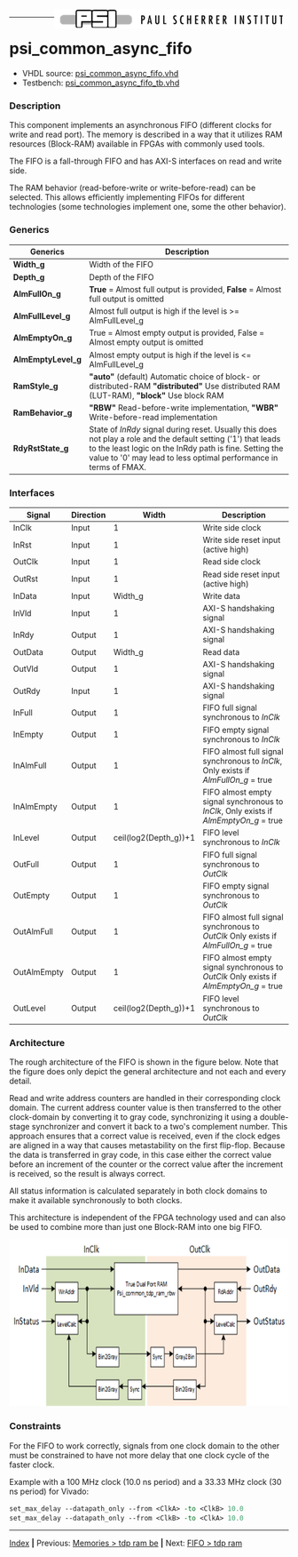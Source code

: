 <img align="right" src="../psi_logo.png">

***
# psi\_common\_async\_fifo

- VHDL source: [psi_common_async_fifo.vhd](../../hdl/psi_common_async_fifo.vhd)
- Testbench: [psi_common_async_fifo_tb.vhd](../../testbench/psi_common_async_fifo_tb/psi_common_async_fifo_tb.vhd)

### Description

This component implements an asynchronous FIFO (different clocks for
write and read port). The memory is described in a way that it utilizes
RAM resources (Block-RAM) available in FPGAs with commonly used tools.

The FIFO is a fall-through FIFO and has AXI-S interfaces on read and
write side.

The RAM behavior (read-before-write or write-before-read) can be
selected. This allows efficiently implementing FIFOs for different
technologies (some technologies implement one, some the other behavior).

### Generics

Generics            | Description
--------------------|-----------------
**Width\_g**        | Width of the FIFO
**Depth\_g**        | Depth of the FIFO
**AlmFullOn\_g**    | **True** = Almost full output is provided, **False** = Almost full output is omitted
**AlmFullLevel\_g** | Almost full output is high if the level is \>= AlmFullLevel\_g
**AlmEmptyOn\_g**   | True = Almost empty output is provided, False = Almost empty output is omitted
**AlmEmptyLevel\_g**| Almost empty output is high if the level is \<= AlmFullLevel\_g
**RamStyle\_g**     | **"auto"** (default) Automatic choice of block- or distributed-RAM **"distributed"** Use distributed RAM (LUT-RAM), **"block"** Use block RAM
**RamBehavior\_g**  | **"RBW"** Read-before-write implementation, **"WBR"** Write-before-read implementation
**RdyRstState\_g**  | State of *InRdy* signal during reset. Usually this does not play a role and the default setting ('1') that leads to the least logic on the InRdy path is fine. Setting the value to '0' may lead to less optimal performance in terms of FMAX.


### Interfaces


 Signal          | Direction | Width    | Description     
-----------------|-----------|----------|-----------------
 InClk           | Input     | 1        | Write side clock    
 InRst           | Input     | 1        | Write side reset input (active high)   
 OutClk          | Input     | 1        | Read side clock
 OutRst          | Input     | 1        | Read side reset  input (active high)  
 InData          | Input     | Width\_g | Write data      
 InVld           | Input     | 1        | AXI-S  handshaking signal
 InRdy           | Output    | 1        | AXI-S  handshaking signal
 OutData         | Output    | Width\_g | Read data       
 OutVld          | Output    | 1        | AXI-S  handshaking signal          
 OutRdy          | Input     | 1        | AXI-S handshaking signal  
 InFull          | Output    | 1        | FIFO full signal synchronous to *InClk*     
 InEmpty         | Output    | 1        | FIFO empty signal synchronous to *InClk*    
 InAlmFull       | Output    | 1        | FIFO almost full signal synchronous to *InClk*, Only exists if *AlmFullOn\_g*  = true          
 InAlmEmpty      | Output    | 1        | FIFO almost empty signal synchronous to *InClk*, Only exists if   *AlmEmptyOn\_g* = true
 InLevel         | Output    | ceil(log2(Depth\_g))+1  | FIFO level synchronous to  *InClk*         
 OutFull         | Output    | 1        | FIFO full  signal  synchronous to *OutClk*   
 OutEmpty        | Output    | 1        | FIFO empty signal   synchronous to *OutClk*        
 OutAlmFull      | Output    | 1        | FIFO almost full signal synchronous to *OutClk* Only exists if *AlmFullOn\_g* = true          
 OutAlmEmpty     | Output    | 1        | FIFO almost   empty signal  synchronous to *OutClk*  Only exists if  *AlmEmptyOn\_g* = true          
 OutLevel        | Output    | ceil(log2(Depth\_g))+1 | FIFO level synchronous to   *OutClk*

### Architecture

The rough architecture of the FIFO is shown in the figure below. Note
that the figure does only depict the general architecture and not each
and every detail.

Read and write address counters are handled in their corresponding clock
domain. The current address counter value is then transferred to the
other clock-domain by converting it to gray code, synchronizing it using
a double-stage synchronizer and convert it back to a two's complement
number. This approach ensures that a correct value is received, even if
the clock edges are aligned in a way that causes metastability on the
first flip-flop. Because the data is transferred in gray code, in this
case either the correct value before an increment of the counter or the
correct value after the increment is received, so the result is always
correct.

All status information is calculated separately in both clock domains to
make it available synchronously to both clocks.

This architecture is independent of the FPGA technology used and can
also be used to combine more than just one Block-RAM into one big FIFO.

<p align="center">
<img width="700" height="300" src="async_fifo.png">
</p>

### Constraints

For the FIFO to work correctly, signals from one clock domain to the
other must be constrained to have not more delay that one clock cycle of
the faster clock.

Example with a 100 MHz clock (10.0 ns period) and a 33.33 MHz clock (30
ns period) for Vivado:

```tcl
set_max_delay --datapath_only --from <ClkA> -to <ClkB> 10.0
set_max_delay --datapath_only --from <ClkB> -to <ClkA> 10.0
```
***
[Index](../psi_common_index.md) **|** Previous: [Memories > tdp ram be](../ch3_memories/ch3_4_tdp_ram_be.md) **|** Next: [FIFO > tdp ram](../ch4_fifos/ch4_2_sync_fifo.md)
